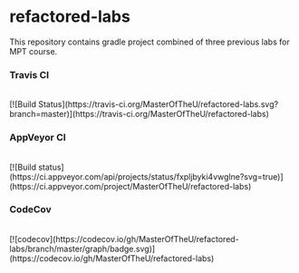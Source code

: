 # refactored-labs
This repository contains gradle project combined of three previous labs for MPT course.

<h3>Travis CI</h3> </br>
[![Build Status](https://travis-ci.org/MasterOfTheU/refactored-labs.svg?branch=master)](https://travis-ci.org/MasterOfTheU/refactored-labs)
<h3>AppVeyor CI</h3> </br>
[![Build status](https://ci.appveyor.com/api/projects/status/fxpljbyki4vwglne?svg=true)](https://ci.appveyor.com/project/MasterOfTheU/refactored-labs)
<h3>CodeCov</h3> </br>
[![codecov](https://codecov.io/gh/MasterOfTheU/refactored-labs/branch/master/graph/badge.svg)](https://codecov.io/gh/MasterOfTheU/refactored-labs)
